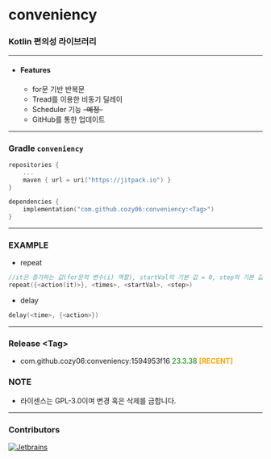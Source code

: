 # conveniency

### Kotlin 편의성 라이브러리

---

* #### Features
    * for문 기반 반복문
    * Tread를 이용한 비동기 딜레이
    * Scheduler 기능 ~~-예정-~~
    * GitHub를 통한 업데이트

---

### Gradle `conveniency`

```kotlin
repositories {
    ...
    maven { url = uri("https://jitpack.io") }
}
```

```kotlin
dependencies {
    implementation("com.github.cozy06:conveniency:<Tag>")
}
```

---

### EXAMPLE

* repeat
```kotlin
//it은 증가하는 값(for문의 변수(i) 역할), startVal의 기본 값 = 0, step의 기본 값 = 1
repeat({<action(it)>}, <times>, <startVal>, <step>)
```

* delay
```kotlin
delay(<time>, {<action>})
```

---

### Release \<Tag>

* com.github.cozy06:conveniency:1594953f16 <span style="color:green">23.3.38</span> **<span style="color:orange">[RECENT]</span>**

### NOTE

* 라이센스는 GPL-3.0이며 변경 혹은 삭제를 금합니다.

---

### Contributors


[![Jetbrains](https://i.ibb.co/fp0CyZ7/jetbrains.png)](https://jb.gg/OpenSource)
